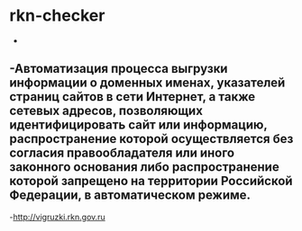 # rkn-checker
 -
 -Автоматизация процесса выгрузки информации о доменных именах, указателей страниц сайтов в сети Интернет, а также сетевых адресов, позволяющих идентифицировать сайт или информацию, распространение которой осуществляется без согласия правообладателя или иного законного основания либо распространение которой запрещено на территории Российской Федерации, в автоматическом режиме.
 -
 -http://vigruzki.rkn.gov.ru
